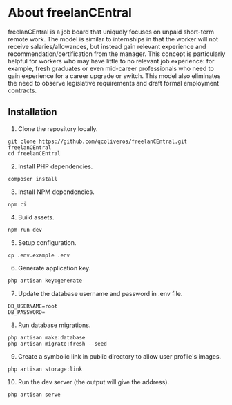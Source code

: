 # About freelanCEntral

freelanCEntral is a job board that uniquely focuses on unpaid short-term remote
work. The model is similar to internships in that the worker will not receive
salaries/allowances, but instead gain relevant experience and
recommendation/certification from the manager. This concept is particularly helpful for
workers who may have little to no relevant job experience: for example, fresh
graduates or even mid-career professionals who need to gain experience for a career
upgrade or switch. This model also eliminates the need to observe legislative
requirements and draft formal employment contracts.

## Installation

1. Clone the repository locally.
```
git clone https://github.com/qcoliveros/freelanCEntral.git freelanCEntral
cd freelanCEntral
```
2. Install PHP dependencies.
```
composer install
```
3. Install NPM dependencies.
```
npm ci
```
4. Build assets.
```
npm run dev
```
5. Setup configuration.
```
cp .env.example .env
```
6. Generate application key.
```
php artisan key:generate
```
7. Update the database username and password in .env file.
```
DB_USERNAME=root
DB_PASSWORD=
```
8. Run database migrations.
```
php artisan make:database
php artisan migrate:fresh --seed
```
9. Create a symbolic link in public directory to allow user profile's images.
```
php artisan storage:link
```
10. Run the dev server (the output will give the address).
```
php artisan serve
```
